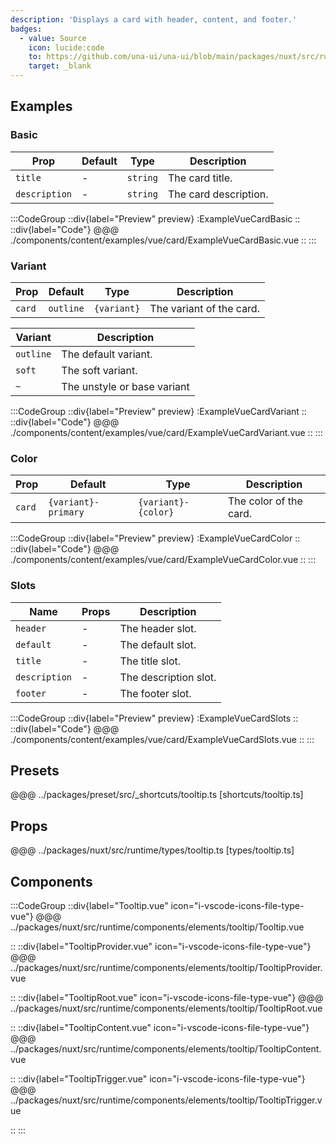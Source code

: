 ```yaml
---
description: 'Displays a card with header, content, and footer.'
badges:
  - value: Source
    icon: lucide:code
    to: https://github.com/una-ui/una-ui/blob/main/packages/nuxt/src/runtime/components/elements/card/Card.vue
    target: _blank
---
```



## Examples

### Basic

| Prop          | Default | Type     | Description           |
| ------------- | ------- | -------- | --------------------- |
| `title`       | -       | `string` | The card title.       |
| `description` | -       | `string` | The card description. |

:::CodeGroup
::div{label="Preview" preview}
  :ExampleVueCardBasic
::
::div{label="Code"}
@@@ ./components/content/examples/vue/card/ExampleVueCardBasic.vue
::
:::

### Variant

| Prop   | Default   | Type        | Description              |
| ------ | --------- | ----------- | ------------------------ |
| `card` | `outline` | `{variant}` | The variant of the card. |

| Variant   | Description                 |
| --------- | --------------------------- |
| `outline` | The default variant.        |
| `soft`    | The soft variant.           |
| `~`       | The unstyle or base variant |

:::CodeGroup
::div{label="Preview" preview}
  :ExampleVueCardVariant
::
::div{label="Code"}
@@@ ./components/content/examples/vue/card/ExampleVueCardVariant.vue
::
:::

### Color

| Prop   | Default             | Type                | Description            |
| ------ | ------------------- | ------------------- | ---------------------- |
| `card` | `{variant}-primary` | `{variant}-{color}` | The color of the card. |

:::CodeGroup
::div{label="Preview" preview}
  :ExampleVueCardColor
::
::div{label="Code"}
@@@ ./components/content/examples/vue/card/ExampleVueCardColor.vue
::
:::

### Slots

| Name          | Props | Description           |
| ------------- | ----- | --------------------- |
| `header`      | -     | The header slot.      |
| `default`     | -     | The default slot.     |
| `title`       | -     | The title slot.       |
| `description` | -     | The description slot. |
| `footer`      | -     | The footer slot.      |

:::CodeGroup
::div{label="Preview" preview}
  :ExampleVueCardSlots
::
::div{label="Code"}
@@@ ./components/content/examples/vue/card/ExampleVueCardSlots.vue
::
:::

## Presets

@@@ ../packages/preset/src/_shortcuts/tooltip.ts [shortcuts/tooltip.ts]

## Props

@@@ ../packages/nuxt/src/runtime/types/tooltip.ts [types/tooltip.ts]

## Components

:::CodeGroup
::div{label="Tooltip.vue" icon="i-vscode-icons-file-type-vue"}
@@@ ../packages/nuxt/src/runtime/components/elements/tooltip/Tooltip.vue

::
::div{label="TooltipProvider.vue" icon="i-vscode-icons-file-type-vue"}
@@@ ../packages/nuxt/src/runtime/components/elements/tooltip/TooltipProvider.vue

::
::div{label="TooltipRoot.vue" icon="i-vscode-icons-file-type-vue"}
@@@ ../packages/nuxt/src/runtime/components/elements/tooltip/TooltipRoot.vue

::
::div{label="TooltipContent.vue" icon="i-vscode-icons-file-type-vue"}
@@@ ../packages/nuxt/src/runtime/components/elements/tooltip/TooltipContent.vue

::
::div{label="TooltipTrigger.vue" icon="i-vscode-icons-file-type-vue"}
@@@ ../packages/nuxt/src/runtime/components/elements/tooltip/TooltipTrigger.vue

::
:::
